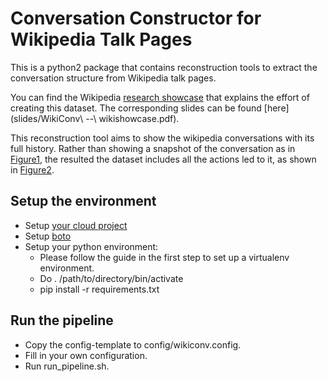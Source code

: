 # Conversation Constructor for Wikipedia Talk Pages

This is a python2 package that contains reconstruction tools to extract the conversation structure
from Wikipedia talk pages.

You can find the Wikipedia [research
showcase](https://www.mediawiki.org/wiki/Wikimedia_Research/Showcase#June_2018) that explains the effort of
creating this dataset. The corresponding slides can be found
[here](slides/WikiConv\ --\ wikishowcase.pdf).

This reconstruction tool aims to show the wikipedia conversations with its full
history.
Rather than showing a snapshot of the conversation as in
[Figure1](slides/original_conv.png), the resulted the dataset includes all the
actions led to it, as shown in [Figure2](slides/reconstructed.png).

## Setup the environment

- Setup [your cloud project](https://cloud.google.com/dataflow/docs/quickstarts/quickstart-python)
- Setup [boto](https://cloud.google.com/storage/docs/boto-plugin#setup-python)
- Setup your python environment:
    - Please follow the guide in the first step to set up a virtualenv environment.
    - Do . /path/to/directory/bin/activate
    - pip install -r requirements.txt

## Run the pipeline
- Copy the config-template to config/wikiconv.config.
- Fill in your own configuration.
- Run run_pipeline.sh.
